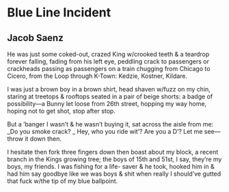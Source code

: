 # Blue Line Incident
## Jacob Saenz
He was just some coked-out,
crazed King w/crooked teeth
& a teardrop forever falling,
fading from his left eye, peddling
crack to passengers or crackheads
passing as passengers on a train
chugging from Chicago to Cicero,
from the Loop through K-Town:
Kedzie, Kostner, Kildare.

I was just a brown boy in a brown shirt,
head shaven w/fuzz on my chin,
staring at treetops & rooftops
seated in a pair of beige shorts:
a badge of possibility—a Bunny
let loose from 26th street,
hopping my way home, hoping
not to get shot, stop after stop.

But a ’banger I wasn’t & he wasn’t
buying it, sat across the aisle from me:
 _Do you smoke crack?
_
Hey, who you ride wit’?
Are you a D’?
Let me see—throw it down then.

I hesitate then fork three fingers down
then boast about my block,
a recent branch in the Kings growing tree;
the boys of 15th and 51st, I say,
they’re my boys, my friends.
I was fishing for a life-
saver & he took, hooked him in
& had him say goodbye like we was boys
& shit when really I should’ve
gutted that fuck w/the tip
of my blue ballpoint.